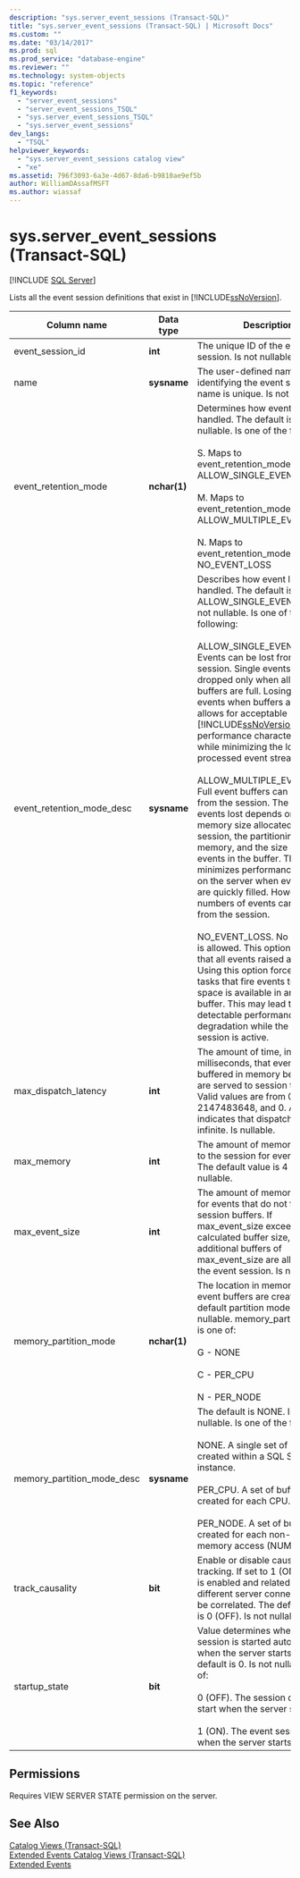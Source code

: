 ```yaml
---
description: "sys.server_event_sessions (Transact-SQL)"
title: "sys.server_event_sessions (Transact-SQL) | Microsoft Docs"
ms.custom: ""
ms.date: "03/14/2017"
ms.prod: sql
ms.prod_service: "database-engine"
ms.reviewer: ""
ms.technology: system-objects
ms.topic: "reference"
f1_keywords: 
  - "server_event_sessions"
  - "server_event_sessions_TSQL"
  - "sys.server_event_sessions_TSQL"
  - "sys.server_event_sessions"
dev_langs: 
  - "TSQL"
helpviewer_keywords: 
  - "sys.server_event_sessions catalog view"
  - "xe"
ms.assetid: 796f3093-6a3e-4d67-8da6-b9810ae9ef5b
author: WilliamDAssafMSFT
ms.author: wiassaf
---
```

# sys.server_event_sessions (Transact-SQL)
[!INCLUDE [SQL Server](../../includes/applies-to-version/sqlserver.md)]

  Lists all the event session definitions that exist in [!INCLUDE[ssNoVersion](../../includes/ssnoversion-md.md)].  
  
|Column name|Data type|Description|  
|-----------------|---------------|-----------------|  
|event_session_id|**int**|The unique ID of the event session. Is not nullable.|  
|name|**sysname**|The user-defined name for identifying the event session. name is unique. Is not nullable.|  
|event_retention_mode|**nchar(1)**|Determines how event loss is handled. The default is S. Is not nullable. Is one of the following:<br /><br /> S. Maps to event_retention_mode_desc = ALLOW_SINGLE_EVENT_LOSS<br /><br /> M. Maps to event_retention_mode_desc = ALLOW_MULTIPLE_EVENT_LOSS<br /><br /> N. Maps to event_retention_mode_desc = NO_EVENT_LOSS|  
|event_retention_mode_desc|**sysname**|Describes how event loss is handled. The default is ALLOW_SINGLE_EVENT_LOSS. Is not nullable. Is one of the following:<br /><br /> ALLOW_SINGLE_EVENT_LOSS. Events can be lost from the session. Single events are dropped only when all event buffers are full. Losing single events when buffers are full allows for acceptable [!INCLUDE[ssNoVersion](../../includes/ssnoversion-md.md)] performance characteristics, while minimizing the loss in the processed event stream.<br /><br /> ALLOW_MULTIPLE_EVENT_LOSS. Full event buffers can be lost from the session. The number of events lost depends on the memory size allocated to the session, the partitioning of the memory, and the size of the events in the buffer. This option minimizes performance impact on the server when event buffers are quickly filled. However, large numbers of events can be lost from the session.<br /><br /> NO_EVENT_LOSS. No event loss is allowed. This option ensures that all events raised are retained. Using this option forces all the tasks that fire events to wait until space is available in an event buffer. This may lead to detectable performance degradation while the event session is active.|  
|max_dispatch_latency|**int**|The amount of time, in milliseconds, that events will be buffered in memory before they are served to session targets. Valid values are from 0 to 2147483648, and 0. A value of 0 indicates that dispatch latency is infinite. Is nullable.|  
|max_memory|**int**|The amount of memory allocated to the session for event buffering. The default value is 4 MB. Is nullable.|  
|max_event_size|**int**|The amount of memory set aside for events that do not fit in event session buffers. If max_event_size exceeds the calculated buffer size, two additional buffers of max_event_size are allocated to the event session. Is nullable.|  
|memory_partition_mode|**nchar(1)**|The location in memory where event buffers are created. The default partition mode is G. Is not nullable. memory_partition_mode is one of:<br /><br /> G - NONE<br /><br /> C - PER_CPU<br /><br /> N - PER_NODE|  
|memory_partition_mode_desc|**sysname**|The default is NONE. Is not nullable. Is one of the following:<br /><br /> NONE. A single set of buffers are created within a SQL Server instance.<br /><br /> PER_CPU. A set of buffers is created for each CPU.<br /><br /> PER_NODE. A set of buffers is created for each non-uniform memory access (NUMA) node.|  
|track_causality|**bit**|Enable or disable causality tracking. If set to 1 (ON), tracking is enabled and related events on different server connections can be correlated. The default setting is 0 (OFF). Is not nullable.|  
|startup_state|**bit**|Value determines whether or not session is started automatically when the server starts. The default is 0. Is not nullable. Is one of:<br /><br /> 0 (OFF). The session does not start when the server starts.<br /><br /> 1 (ON). The event session starts when the server starts.|  
  
## Permissions  
 Requires VIEW SERVER STATE permission on the server.  
  
## See Also  
 [Catalog Views &#40;Transact-SQL&#41;](../../relational-databases/system-catalog-views/catalog-views-transact-sql.md)   
 [Extended Events Catalog Views &#40;Transact-SQL&#41;](../../relational-databases/system-catalog-views/extended-events-catalog-views-transact-sql.md)   
 [Extended Events](../../relational-databases/extended-events/extended-events.md)  
  
  
